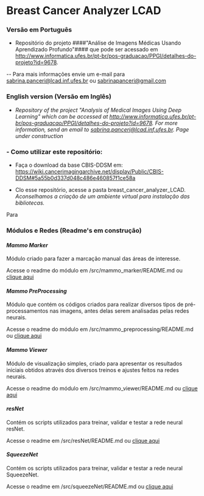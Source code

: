 # Breast Cancer Analyzer LCAD

### Versão em Português

- Repositório do projeto ####"Análise de Imagens Médicas Usando Aprendizado Profundo"#### que pode ser acessado em http://www.informatica.ufes.br/pt-br/pos-graduacao/PPGI/detalhes-do-projeto?id=9678.

-- Para mais informações envie um e-mail para sabrina.panceri@lcad.inf.ufes.br ou sabrinapanceri@gmail.com

### English version (Versão em Inglês)
- *Repository of the project "Analysis of Medical Images Using Deep Learning" which can be accessed at http://www.informatica.ufes.br/pt-br/pos-graduacao/PPGI/detalhes-do-projeto?id=9678. For more information, send an email to sabrina.panceri@lcad.inf.ufes.br. Page under construction*


### - Como utilizar este repositório:
- Faça o download da base CBIS-DDSM em: 
https://wiki.cancerimagingarchive.net/display/Public/CBIS-DDSM#5a55b0d337d048c486e460857f1ce58a 

- Clo esse repositório, acesse a pasta breast_cancer_analyzer_LCAD.
*Aconselhamos a criação de um ambiente virtual para instalação das bibliotecas.*

Para

### Módulos e Redes (Readme's em construção)

#### _Mammo_ _Marker_

Módulo criado para fazer a marcação manual das áreas de interesse. 

Acesse o readme do módulo em /src/mammo_marker/README.md ou [clique aqui](https://github.com/LCAD-UFES/breast_cancer_analyzer_LCAD/blob/master/src/mammo_marker/README.md)
 
#### _Mammo_ _PreProcessing_

Módulo que contém os códigos criados para realizar diversos tipos de pré-processamentos nas imagens, antes delas serem analisadas pelas redes neurais. 

Acesse o readme do módulo em /src/mammo_preprocessing/README.md ou [clique aqui](https://github.com/LCAD-UFES/breast_cancer_analyzer_LCAD/blob/master/src/mammo_preprocessing/README.md)

#### _Mammo_ _Viewer_

Módulo de visualização simples, criado para apresentar os resultados iniciais obtidos através dos diversos treinos e ajustes feitos na redes neurais. 

Acesse o readme do módulo em /src/mammo_viewer/README.md ou [clique aqui](https://github.com/LCAD-UFES/breast_cancer_analyzer_LCAD/blob/master/src/mammo_viewer/README.md)

#### _resNet_

Contém os scripts utilizados para treinar, validar e testar a rede neural resNet.

Acesse o readme em /src/resNet/README.md ou [clique aqui](https://github.com/LCAD-UFES/breast_cancer_analyzer_LCAD/blob/master/src/resNet/README.md) 


#### _SqueezeNet_

Contém os scripts utilizados para treinar, validar e testar a rede neural SqueezeNet.

Acesse o readme em /src/squeezeNet/README.md ou [clique aqui](https://github.com/LCAD-UFES/breast_cancer_analyzer_LCAD/blob/master/src/squeezeNet/README.md)

